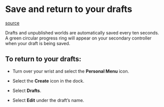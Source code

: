 # Save and return to your drafts

[source](https://developers.meta.com/horizon-worlds/learn/documentation/save-optimize-and-publish/how-to-save-and-draft-in-horizon)

Drafts and unpublished worlds are automatically saved every ten seconds. A green circular progress ring will appear on your secondary controller when your draft is being saved.

## To return to your drafts:

*   Turn over your wrist and select the **Personal Menu** icon.

*   Select the **Create** icon in the dock.

*   Select **Drafts**.

*   Select **Edit** under the draft’s name.

 

 

 

 

 

 

 

 

 

 

 

 

 

 

 

 

 

 

 

 

 

 

 

 

 

 

 

 

 

 

 

 

 

 

 

 

 

 

 

 

 

 

 

 

 